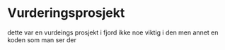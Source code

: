 # Vurderingsprosjekt
dette var en vurdeings prosjekt i fjord ikke noe viktig i den men annet en koden som man ser der
